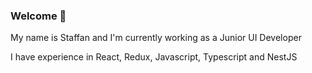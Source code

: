 ### Welcome 👋

My name is Staffan and I'm currently working as a Junior UI Developer

I have experience in React, Redux, Javascript, Typescript and NestJS
